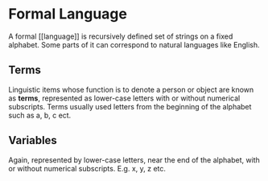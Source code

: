 # Formal Language
A formal [[language]] is recursively defined set of strings on a fixed alphabet. Some parts of it can correspond to natural languages like English.

## Terms
Linguistic items whose function is to denote a person or object are known as **terms**, represented as lower-case letters with or without numerical subscripts. Terms usually used letters from the beginning of the alphabet such as a, b, c ect.

## Variables
Again, represented by lower-case letters, near the end of the alphabet, with or without numerical subscripts. E.g. x, y, z etc.
